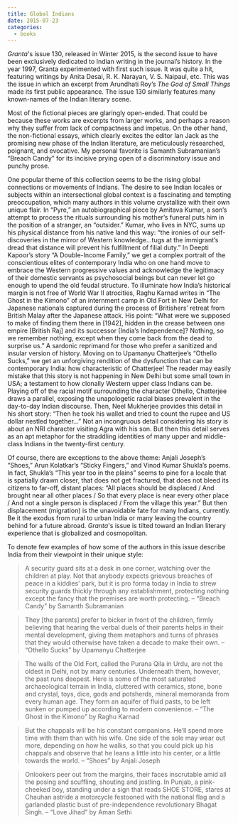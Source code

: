 ```yaml
---
title: Global Indians
date: 2015-07-23
categories:
  - books
---
```

*Granta*'s issue 130, released in Winter 2015, is the second issue to have been exclusively dedicated to Indian writing in the journal’s history. In the year 1997, Granta experimented with first such issue. It was quite a hit, featuring writings by Anita Desai, R. K. Narayan, V. S. Naipaul, etc. This was the issue in which an excerpt from Arundhati Roy’s *The God of Small Things* made its first public appearance. The issue 130 similarly features many known-names of the Indian literary scene.

Most of the fictional pieces are glaringly open-ended. That could be because these works are excerpts from larger works, and perhaps a reason why they suffer from lack of compactness and impetus. On the other hand, the non-fictional essays, which clearly excites the editor Ian Jack as the promising new phase of the Indian literature, are meticulously researched, poignant, and evocative. My personal favorite is Samanth Subramanian’s “Breach Candy” for its incisive prying open of a discriminatory issue and punchy prose.

One popular theme of this collection seems to be the rising global connections or movements of Indians. The desire to see Indian locales or subjects within an intersectional global context is a fascinating and tempting preoccupation, which many authors in this volume crystallize with their own unique flair. In “Pyre,” an autobiographical piece by Amitava Kumar, a son’s attempt to process the rituals surrounding his mother’s funeral puts him in the position of a stranger, an “outsider.” Kumar, who lives in NYC, sums up his physical distance from his native land this way: “the ironies of our self-discoveries in the mirror of Western knowledge…tugs at the immigrant’s dread that distance will prevent his fulfillment of filial duty.” In Deepti Kapoor’s story “A Double-Income Family,” we get a complex portrait of the conscientious elites of contemporary India who on one hand move to embrace the Western progressive values and acknowledge the legitimacy of their domestic servants as psychosocial beings but can never let go enough to upend the old feudal structure. To illuminate how India’s historical margin is not free of World War II atrocities, Raghu Karnad writes in “The Ghost in the Kimono” of an internment camp in Old Fort in New Delhi for Japanese nationals captured during the process of Britishers’ retreat from British Malay after the Japanese attack. His point: “What were we supposed to make of finding them there in [1942], hidden in the crease between one empire [British Raj] and its successor [India’s Independence]? Nothing, so we remember nothing, except when they come back from the dead to surprise us.” A sardonic reprimand for those who prefer a sanitized and insular version of history. Moving on to Upamanyu Chatterjee’s “Othello Sucks,” we get an unforgiving rendition of the dysfunction that can be contemporary India: how characteristic of Chatterjee! The reader may easily mistake that this story is not happening in New Delhi but some small town in USA; a testament to how clonally Western upper class Indians can be. Playing off of the racial motif surrounding the character Othello, Chatterjee draws a parallel, exposing the unapologetic racial biases prevalent in the day-to-day Indian discourse. Then, Neel Mukherjee provides this detail in his short story: “Then he took his wallet and tried to count the rupee and US dollar nestled together…” Not an incongruous detail considering his story is about an NRI character visiting Agra with his son. But then this detail serves as an apt metaphor for the straddling identities of many upper and middle-class Indians in the twenty-first century.

Of course, there are exceptions to the above theme: Anjali Joseph’s “Shoes,” Arun Kolatkar’s “Sticky Fingers,” and Vinod Kumar Shukla’s poems. In fact, Shukla’s “This year too in the plains” seems to pine for a locale that is spatially drawn closer, that does not get fractured, that does not bleed its citizens to far-off, distant places: “All places should be displaced / And brought near all other places / So that every place is near every other place / And not a single person is displaced / From the village this year.”  But then displacement (migration) is the unavoidable fate for many Indians, currently. Be it the exodus from rural to urban India or many leaving the country behind for a future abroad. *Granta*'s issue is tilted toward an Indian literary experience that is globalized and cosmopolitan.

To denote few examples of how some of the authors in this issue describe India from their viewpoint in their unique style:

>A security guard sits at a desk in one corner, watching over the children at play. Not that anybody expects grievous breaches of peace in a kiddies’ park, but it is pro forma today in India to strew security guards thickly through any establishment, protecting nothing except the fancy that the premises are worth protecting. – “Breach Candy” by Samanth Subramanian

>They [the parents] prefer to bicker in front of the children, firmly believing that hearing the verbal duels of their parents helps in their mental development, giving them metaphors and turns of phrases that they would otherwise have taken a decade to make their own. – “Othello Sucks” by Upamanyu Chatterjee

>The walls of the Old Fort, called the Purana Qila in Urdu, are not the oldest in Delhi, not by many centuries. Underneath them, however, the past runs deepest. Here is some of the most saturated archaeological terrain in India, cluttered with ceramics, stone, bone and crystal, toys, dice, gods and potsherds, mineral memoranda from every human age. They form an aquifer of fluid pasts, to be left sunken or pumped up according to modern convenience. – “The Ghost in the Kimono” by Raghu Karnad

>But the chappals will be his constant companions. He’ll spend more time with them than with his wife. One side of the sole may wear out more, depending on how he walks, so that you could pick up his chappals and observe that he leans a little into his center, or a little towards the world. – “Shoes” by Anjali Joseph

>Onlookers peer out from the margins, their faces inscrutable amid all the posing and scuffling, shouting and jostling. In Punjab, a pink-cheeked boy, standing under a sign that reads SHOE STORE, stares at Chauhan astride a motorcycle festooned with the national flag and a garlanded plastic bust of pre-independence revolutionary Bhagat Singh. – “Love Jihad” by Aman Sethi
